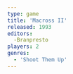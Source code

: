 ```yaml
---
type: game
title: 'Macross II'
released: 1993
editors: 
  -Branpresto
players: 2
genres:
  - 'Shoot Them Up'
---
```

